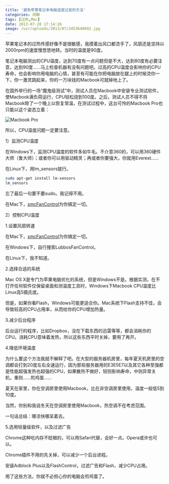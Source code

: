 ```yaml
---
title: '避免苹果笔记本电脑温度过高的方法'
categories: 闲聊
tags: [过热,Mac]
date: 2013-07-20 17:14:26
image: /usr/uploads/2013/07/2453648692.jpg
---
```

苹果笔记本的过热传感好像不是很敏感，我摸着出风口都烫手了，风扇还是坚持以2000rpm的速度慢悠悠地转。当时的温度是90度。

笔记本电脑测出的CPU温度，达到70度有一点问题但是不大，达到80度有必要注意，达到90度……马上检查机器有没有问题吧。过高的CPU温度会影响你的CPU寿命，也会影响你用电脑的心情，甚至有可能在你把电脑放在腿上的时候烫你一下，你一激灵跳起来，你的一万块钱的Macbook可就掉地上了。

在国外举行的一场“魔鬼级测试”中，测试人员在Macbook中安装专业测试软件，使Macbook满负荷运行，CPU轻松烧到100度。之后，测试人员不得不将Macbook晾了一个晚上以恢复常温，在测试过程中，这台可怜的Macbook Pro也只能以这个姿态立着：

![Macbook Pro](/usr/uploads/2013/07/2453648692.jpg)

所以，CPU温度问题一定要注意。

1）监测CPU温度

在Windows下，监测CPU温度的软件多如牛毛。不介意360的，可以用360硬件大师（鲁大师）；或者你可以用驱动精灵；再或者你要强大，你就用Everest……

在Linux下，用lm_sensors就行。

```bash
sudo apt-get install lm-sensors
lm_sensors
```

忘了最后一句要不要sudo。我记得不用。

在Mac下，[smcFanControl](/article/modify-computer/macbook-manual-config-cpu-fan-speed.lantian)为你搞定一切。

2）控制CPU温度

1.设置风扇转速

在Mac下，[smcFanControl](/article/modify-computer/macbook-manual-config-cpu-fan-speed.lantian)为你搞定一切。

在Windows下，自行搜索LubbosFanControl。

在Linux下，我不知道。

2.选择合适的系统

Mac OS X是专门为苹果电脑优化的系统，但是Windows不是。根据实测，在不打开任何软件仅保留桌面和测温度工具时，Windows下Macbook CPU温度比Linux高5摄氏度。

但是，如果你看Flash，Windows可能更适合你。Mac系统下Flash支持不佳，会导致较高的CPU占用率，从而给你的CPU增加热量。

3.减少后台程序

后台运行的程序，比如Dropbox，没在下载东西的迅雷等等，都会消耗你的CPU。消耗CPU意味着发热，所以这些东西平时关掉，要用了再开。

4.降低环境温度

为什么要这个方法我就不解释了吧。在大型的服务器机房里，每年夏天机房里的空调都会打到20度左右全速运行，因为那些服务器用的E3E5E7以及其它各种至强都是性能超强发热也超强的CPU，如果散热不做好，轻则影响寿命，中则异常关机，重则……煎鸡蛋……

夏天在家里，你在空调房里使用Macbook，比在非空调房里使用，温度一般低5到10度。

当然，你别和我说冬天在空调房里使用Macbook，热空调不在考虑范围。

一句话总结：哪凉快哪呆着去。

5.选用轻量级软件，以及过滤广告

Chrome这种吃内存不眨眼的，可以用Safari代替，会好一点。Opera或许也可以。

Chrome插件不用的先关掉，可以减少一个后台进程。

安装Adblock Plus以及FlashControl，过滤广告和Flash，减少CPU占用。

用了这些方法，你就不必担心你的电脑会煎鸡蛋了。
